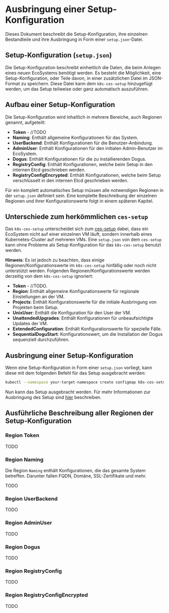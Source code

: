 # Ausbringung einer Setup-Konfiguration

Dieses Dokument beschreibt die Setup-Konfiguration, ihre einzelnen Bestandteile und ihre Ausbringung in Form einer `setup.json`-Datei.

## Setup-Konfiguration (`setup.json`)

Die Setup-Konfiguration beschreibt einheitlich die Daten, die beim Anlegen eines neuen EcoSystems benötigt werden.
Es besteht die Möglichkeit, eine Setup-Konfiguration, oder Teile davon, in einer zusätzlichen Datei im JSON-Format zu speichern.
Diese Datei kann dem `k8s-ces-setup` hinzugefügt werden, um das Setup teilweise oder ganz automatisch auszuführen.

## Aufbau einer Setup-Konfiguration

Die Setup-Konfiguration wird inhaltlich in mehrere Bereiche, auch Regionen genannt, aufgeteilt:

* **Token** - //TODO
* **Naming**: Enthält allgemeine Konfigurationen für das System.
* **UserBackend**: Enthält Konfigurationen für die Benutzer-Anbindung.
* **AdminUser**: Enthält Konfigurationen für den initialen Admin-Benutzer im EcoSystem.
* **Dogus**: Enthält Konfigurationen für die zu installierenden Dogus.
* **RegistryConfig**: Enthält Konfigurationen, welche beim Setup in den internen Etcd geschrieben werden. 
* **RegistryConfigEncrypted**: Enthält Konfigurationen, welche beim Setup verschlüsselt in den internen Etcd geschrieben werden.

Für ein komplett automatisches Setup müssen alle notwendigen Regionen in der `setup.json` definiert sein. 
Eine komplette Beschreibung der einzelnen Regionen und ihrer Konfigurationswerte folgt in einem späteren Kapitel. 

## Unterschiede zum herkömmlichen `ces-setup`

Das `k8s-ces-setup` unterscheidet sich zum [ces-setup](https://github.com/cloudogu/ces-setup) dabei, dass ein EcoSystem nicht auf einer einzelnen VM läuft, sondern innerhalb eines Kubernetes-Cluster auf mehreren VMs.
Eine `setup.json` von dem `ces-setup` kann ohne Probleme als Setup Konfiguration für das `k8s-ces-setup` benutzt werden.

**Hinweis**: Es ist jedoch zu beachten, dass einige Regionen/Konfigurationswerte im `k8s-ces-setup` hinfällig oder noch nicht unterstützt werden. 
Folgenden Regionen/Konfigurationswerte werden derzeitig von dem `k8s-ces-setup` ignoriert:

* **Token** - //TODO.
* **Region**: Enthält allgemeine Konfigurationswerte für regionale Einstellungen an der VM.
* **Projects**: Enthält Konfigurationswerte für die initiale Ausbringung von Projekten beim Setup.
* **UnixUser**: Enthält die Konfiguration für den User der VM.
* **UnattendedUpgrades**: Enthält Konfigurationen für unbeaufsichtigte Updates der VM.
* **ExtendedConfiguration**: Enthält Konfigurationswerte für spezielle Fälle.
* **SequentialDoguStart**: Konfigurationswert, um die Installation der Dogus sequenziell durchzuführen.

## Ausbringung einer Setup-Konfiguration

Wenn eine Setup-Konfiguration in Form einer `setup.json` vorliegt, kann diese mit dem folgenden Befehl für das Setup ausgebracht werden:

```bash
kubectl --namespace your-target-namespace create configmap k8s-ces-setup-json --from-file=setup.json
```

Nun kann das Setup ausgebracht werden. Für mehr Informationen zur Ausbringung des Setup sind
[hier](installation_guide_de.md) beschreiben.

## Ausführliche Beschreibung aller Regionen der Setup-Konfiguration

### Region Token

TODO

### Region Naming

Die Region `Naming` enthält Konfigurationen, die das gesamte System betreffen. Darunter fallen FQDN, Domäne, SSL-Zertifikate und mehr.

TODO

### Region UserBackend

TODO

### Region AdminUser

TODO

### Region Dogus

TODO

### Region RegistryConfig

TODO

### Region RegistryConfigEncrypted

TODO
